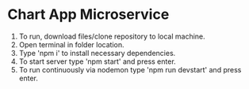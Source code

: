 # Chart App Microservice

1. To run, download files/clone repository to local machine. 
2. Open terminal in folder location.
3. Type 'npm i' to install necessary dependencies. 
4. To start server type 'npm start' and press enter.
5. To run continuously via nodemon type 'npm run devstart' and press enter.

